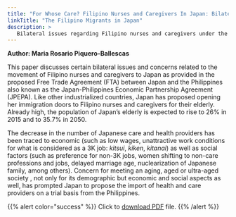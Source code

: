 ```yaml
---
title: "For Whose Care? Filipino Nurses and Caregivers In Japan: Bilateral Issues and Concerns"
linkTitle: "The Filipino Migrants in Japan"
description: >
   Bilateral issues regarding Filipino nurses and caregivers under the Japan-Philippines Economic Partnership Agreement
---
```

**Author: Maria Rosario Piquero-Ballescas**

This paper discusses certain bilateral issues and concerns related to the movement of Filipino nurses and caregivers to Japan as provided in the proposed Free Trade Agreement (FTA) between Japan and the Philippines also known as the Japan-Philippines Economic Partnership Agreement (JPEPA). Like other industrialized countries, Japan has proposed opening her immigration doors to Filipino nurses and caregivers for their elderly. Already high, the population of Japan’s elderly is expected to rise to 26% in 2015 and to 35.7% in 2050.

The decrease in the number of Japanese care and health providers has been traced to economic (such as low wages, unattractive work conditions for what is considered as a 3K job: *kitsui*, *kiken*, *kitanai*) as well as social factors (such as preference for non-3K jobs, women shifting to non-care professions and jobs, delayed marriage age, nuclearization of Japanese family, among others). Concern for meeting an aging, aged or ultra-aged society , not only for its demographic but economic and social aspects as well, has prompted Japan to propose the import of health and care providers on a trial basis from the Philippines.

{{% alert color="success" %}}
Click to [download PDF](https://timog.org/static/pdf/filipino-nurses-and-caregivers-in-japan-bilateral-issues-and-concerns.pdf) file.
{{% /alert %}}

